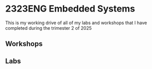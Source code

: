 # 2323ENG Embedded Systems
This is my working drive of all of my labs and workshops that I have completed
during the trimester 2 of 2025

## Workshops

## Labs
